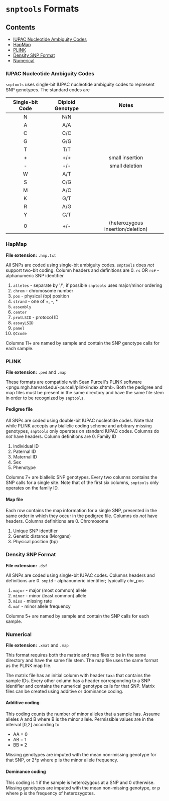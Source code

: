 # `snptools` Formats

## Contents
   - [IUPAC Nucleotide Ambiguity Codes](#iupac-nucleotide-ambiguity-codes)
   - [HapMap](#hapmap)
   - [PLINK](#plink)
   - [Density SNP Format](#density-snp-format)
   - [Numerical](#numerical)

### IUPAC Nucleotide Ambiguity Codes

`snptools` uses single-bit IUPAC nucleotide ambiguity codes to represent SNP genotypes. The standard codes are

| Single-bit Code | Diploid Genotype | Notes                             |
|:---------------:|:----------------:|:---------------------------------:|
| N               | N/N              |                                   |
| A               | A/A              |                                   |
| C               | C/C              |                                   |
| G               | G/G              |                                   |
| T               | T/T              |                                   |
| +               | +/+              | small insertion                   |
| -               | -/-              | small deletion                    |
| W               | A/T              |                                   |
| S               | C/G              |                                   |
| M               | A/C              |                                   |
| K               | G/T              |                                   |
| R               | A/G              |                                   |
| Y               | C/T              |                                   |
| 0               | +/-              | (heterozygous insertion/deletion) |

### HapMap

**File extension:** `.hmp.txt`

All SNPs are coded using single-bit ambiguity codes. `snptools` does *not* support two-bit coding. Column headers and definitions are
0. `rs` OR `rs#` - alphanumeric SNP identifier
1. `alleles` - separate by '/'; if possible `snptools` uses major/minor ordering
2. `chrom` - chromosome number
3. `pos` - physical (bp) position
4. `strand` - one of +, -, *
5. `assembly`
6. `center`
7. `protLSID` - protocol ID
8. `assayLSID`
9. `panel`
10. `QCcode`

Columns 11+ are named by sample and contain the SNP genotype calls for each sample.

### PLINK

**File extension:** `.ped` and `.map`

These formats are compatible with Sean Purcell's PLINK software <pngu.mgh.harvard.edu/~purcell/plink/index.shtml>. Both the pedigree and map files must be present in the same directory and have the same file stem in order to be recognized by `snptools`.

#### Pedigree file

All SNPs are coded using double-bit IUPAC nucleotide codes. Note that while PLINK accepts any biallelic coding scheme and arbitrary missing genotypes, `snptools` only operates on standard IUPAC codes. Columns do *not* have headers. Column definitions are
0. Family ID
1. Individual ID
2. Paternal ID
3. Maternal ID
4. Sex
5. Phenotype

Columns 7+ are biallelic SNP genotypes. Every two columns contains the SNP calls for a single site. Note that of the first six columns, `snptools` only operates on the family ID.

#### Map file

Each row contains the map information for a single SNP, presented in the same order in which they occur in the pedigree file. Columns do *not* have headers. Columns definitions are
0. Chromosome
1. Unique SNP identifier
2. Genetic distance (Morgans)
3. Physical position (bp)

### Density SNP Format

**File extension:** `.dsf`

All SNPs are coded using single-bit IUPAC codes. Columns headers and definitions are
0. `snpid` - alphanumeric identifier; typicallly chr_pos
1. `major` - major (most common) allele
2. `minor` - minor (least common) allele
3. `miss` - missing rate
4. `maf` - minor allele frequency

Columns 5+ are named by sample and contain the SNP calls for each sample.

### Numerical

**File extension:** `.xmat` and `.map`

This format requires both the matrix and map files to be in the same directory and have the same file stem. The map file uses the same format as the PLINK map file.

The matrix file has an initial column with header `taxa` that contains the sample IDs. Every other column has a header corresponding to a SNP identifier and contains the numerical genotype calls for that SNP. Matrix files can be created using additive or dominance coding.

#### Additive coding

This coding counts the number of minor alleles that a sample has. Assume alleles A and B where B is the minor allele. Permissible values are in the interval [0,2] according to
- AA = 0
- AB = 1
- BB = 2

Missing genotypes are imputed with the mean non-missing genotype for that SNP, or 2*p where p is the minor allele frequency.

#### Dominance coding

This coding is 1 if the sample is heterozygous at a SNP and 0 otherwise. Missing genotypes are imputed with the mean non-missing genotype, or p where p is the frequency of heterozygotes.
